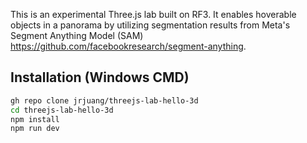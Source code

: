 This is an experimental Three.js lab built on RF3. It enables hoverable objects in a panorama by utilizing segmentation results from Meta's Segment Anything Model (SAM) https://github.com/facebookresearch/segment-anything.

## Installation (Windows CMD)
```bash
gh repo clone jrjuang/threejs-lab-hello-3d
cd threejs-lab-hello-3d
npm install
npm run dev
